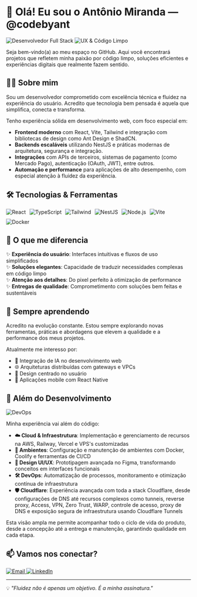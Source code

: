 # 👋 Olá! Eu sou o Antônio Miranda — @codebyant

<img src="https://img.shields.io/badge/Desenvolvedor-Full%20Stack-brightgreen" alt="Desenvolvedor Full Stack" /> <img src="https://img.shields.io/badge/Foco-UX%20%26%20Código%20Limpo-blue" alt="UX & Código Limpo" />

Seja bem-vindo(a) ao meu espaço no GitHub. Aqui você encontrará projetos que refletem minha paixão por código limpo, soluções eficientes e experiências digitais que realmente fazem sentido.

## 👨‍💼 Sobre mim

Sou um desenvolvedor comprometido com excelência técnica e fluidez na experiência do usuário. Acredito que tecnologia bem pensada é aquela que simplifica, conecta e transforma. 

Tenho experiência sólida em desenvolvimento web, com foco especial em:

- **Frontend moderno** com React, Vite, Tailwind e integração com bibliotecas de design como Ant Design e ShadCN.
- **Backends escaláveis** utilizando NestJS e práticas modernas de arquitetura, segurança e integração.
- **Integrações** com APIs de terceiros, sistemas de pagamento (como Mercado Pago), autenticação (OAuth, JWT), entre outros.
- **Automação e performance** para aplicações de alto desempenho, com especial atenção à fluidez da experiência.

## 🛠️ Tecnologias & Ferramentas

<div style="display: flex; flex-wrap: wrap; gap: 10px;">
  <img src="https://img.shields.io/badge/React-20232A?style=for-the-badge&logo=react&logoColor=61DAFB" alt="React" />
  <img src="https://img.shields.io/badge/TypeScript-007ACC?style=for-the-badge&logo=typescript&logoColor=white" alt="TypeScript" />
  <img src="https://img.shields.io/badge/Tailwind_CSS-38B2AC?style=for-the-badge&logo=tailwind-css&logoColor=white" alt="Tailwind" />
  <img src="https://img.shields.io/badge/nestjs-E0234E?style=for-the-badge&logo=nestjs&logoColor=white" alt="NestJS" />
  <img src="https://img.shields.io/badge/Node.js-339933?style=for-the-badge&logo=nodedotjs&logoColor=white" alt="Node.js" />
  <img src="https://img.shields.io/badge/Vite-B73BFE?style=for-the-badge&logo=vite&logoColor=FFD62E" alt="Vite" />
  <img src="https://img.shields.io/badge/Docker-2CA5E0?style=for-the-badge&logo=docker&logoColor=white" alt="Docker" />
</div>

## 🚀 O que me diferencia
  
✨ **Experiência do usuário**: Interfaces intuitivas e fluxos de uso simplificados  
✨ **Soluções elegantes**: Capacidade de traduzir necessidades complexas em código limpo  
✨ **Atenção aos detalhes**: Do pixel perfeito à otimização de performance  
✨ **Entregas de qualidade**: Comprometimento com soluções bem feitas e sustentáveis

## 🌱 Sempre aprendendo

Acredito na evolução constante. Estou sempre explorando novas ferramentas, práticas e abordagens que elevem a qualidade e a performance dos meus projetos.

Atualmente me interesso por:

- 🤖 Integração de IA no desenvolvimento web
- 🌐 Arquiteturas distribuídas com gateways e VPCs
- 🎨 Design centrado no usuário
- 📱 Aplicações mobile com React Native

## 🔄 Além do Desenvolvimento

<img src="https://img.shields.io/badge/DevOps-Entusiasta-orange" alt="DevOps" />

Minha experiência vai além do código:

- **☁️ Cloud & Infraestrutura**: Implementação e gerenciamento de recursos na AWS, Railway, Vercel e VPS's customizadas
- **🚢 Ambientes**: Configuração e manutenção de ambientes com Docker, Coolify e ferramentas de CI/CD
- **🎨 Design UI/UX**: Prototipagem avançada no Figma, transformando conceitos em interfaces funcionais
- **🛠️ DevOps**: Automatização de processos, monitoramento e otimização contínua de infraestrutura
- **🛡️ Cloudflare**: Experiência avançada com toda a stack Cloudflare, desde configurações de DNS até recursos complexos como tunneis, reverse proxy, Access, VPN, Zero Trust, WARP, controle de acesso, proxy de DNS e exposição segura de infraestrutura usando Cloudflare Tunnels

Esta visão ampla me permite acompanhar todo o ciclo de vida do produto, desde a concepção até a entrega e manutenção, garantindo qualidade em cada etapa.


## 📫 Vamos nos conectar?

<div>
  <a href="mailto:ant@seijin.com.br">
    <img src="https://img.shields.io/badge/Email-D14836?style=for-the-badge&logo=gmail&logoColor=white" alt="Email"/>
  </a>
  <a href="https://www.linkedin.com/in/antmiranda/" target="_blank">
    <img src="https://img.shields.io/badge/LinkedIn-0077B5?style=for-the-badge&logo=linkedin&logoColor=white" alt="LinkedIn"/>
  </a>
</div>

---

💡 *"Fluidez não é apenas um objetivo. É a minha assinatura."*
